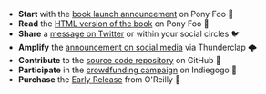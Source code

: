 - **Start** with the [book launch announcement][announcement] on Pony Foo 🎉
- **Read** the [HTML version of the book][toc] on Pony Foo 🦄
- **Share** a [message on Twitter][tweet] or within your social circles 🐦
- **Amplify** the [announcement on social media][clap] via Thunderclap 🌩
- **Contribute** to the [source code repository][contrib] on GitHub 👏
- **Participate** in the [crowdfunding campaign][campaign] on Indiegogo 💸
- **Purchase** the [Early Release][er] from O'Reilly 📓

[announcement]: /articles/announcing-practical-es6-and-modular-javascript-series "Announcing Practical ES6 and the Modular JavaScript Book Series"
[toc]: https://ponyfoo.com/books/practical-es6/chapters "Practical ES6: A Practical Dive into ES6 and Maintainable JavaScript Modules"
[contrib]: https://github.com/modular-javascript/practical-es6/blob/master/contributing.md "modular-javascript/practical-es6 on GitHub"
[clap]: https://www.thunderclap.it/projects/202020 "Back the Thunderclap campaign!"
[tweet]: http://goo.gl/J5izu2 "Send out a tweet promoting the Modular JavaScript launch"
[campaign]: https://www.indiegogo.com/projects/modular-javascript-a-pragmatic-js-book-series "Indiegogo campaign for Modular JavaScript: A Pragmatic JS Book Series"
[er]: http://shop.oreilly.com/product/0636920047124.do "Modular JavaScript: Practical ES6"
